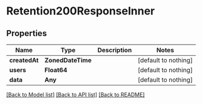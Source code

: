 # Retention200ResponseInner


## Properties
Name | Type | Description | Notes
------------ | ------------- | ------------- | -------------
**createdAt** | **ZonedDateTime** |  | [default to nothing]
**users** | **Float64** |  | [default to nothing]
**data** | **Any** |  | [default to nothing]


[[Back to Model list]](../README.md#models) [[Back to API list]](../README.md#api-endpoints) [[Back to README]](../README.md)


